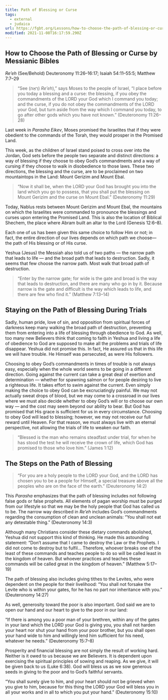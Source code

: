 ```yaml
---
title: Path of Blessing or Curse
tags:
  - external
  - judaica
url: https://fgbt.org/Lessons/how-to-choose-the-path-of-blessing-or-curse.html
modified: 2021-11-08T16:17:59.290Z
---
```


## How to Choose the Path of Blessing or Curse by Messianic Bibles

_Re’eh_ (See/Behold) Deuteronomy 11:26–16:17; Isaiah 54:11–55:5; Matthew 7:7–29

> “See (רְאֵה) _Re’eh_),” says Moses to the people of Israel, “I place before you today a blessing and a curse: the blessing, if you obey the commandments of the LORD your God which I command you today; and the curse, if you do not obey the commandments of the LORD your God, but turn aside from the way which I command you today, to go after other gods which you have not known.” (Deuteronomy 11:26–28)

Last week in _Parasha Eikev_, Moses promised the Israelites that if they were obedient to the commands of the Torah, they would prosper in the Promised Land.

This week, as the children of Israel stand poised to cross over into the Jordan, God sets before the people two separate and distinct directions: a way of blessing if they choose to obey God’s commandments and a way of cursing if they choose to walk in disobedience to those laws. These two directions, the blessing and the curse, are to be proclaimed on two mountaintops in the Land: Mount Gerizim and Mount Ebal.

> “Now it shall be, when the LORD your God has brought you into the land which you go to possess, that you shall put the blessing on Mount Gerizim and the curse on Mount Ebal.” (Deuteronomy 11:29)

Today, Nablus rests between Mount Gerizim and Mount Ebal, the mountains on which the Israelites were commanded to pronounce the blessings and curses upon entering the Promised Land. This is also the location of Biblical Shechem, the place where Abram built an altar to the Lord (Genesis 12:6–8).

Each one of us has been given this same choice to follow Him or not; in fact, the entire direction of our lives depends on which path we choose—the path of His blessing or of His curse.

Yeshua (Jesus) the Messiah also told us of two paths — the narrow path that leads to life — and the broad path that leads to destruction. Sadly, it seems that few choose the narrow path. Most walk that broad path of destruction.

> “Enter by the narrow gate; for wide is the gate and broad is the way that leads to destruction, and there are many who go in by it. Because narrow is the gate and difficult is the way which leads to life, and there are few who find it.” (Matthew 7:13–14)

## Staying on the Path of Blessing During Trials

Sadly, human pride, love of sin, and opposition from spiritual forces of darkness keep many walking the broad path of destruction, preventing them from entering into a life of blessing through obedience to God. As well, too many new Believers think that coming to faith in Yeshua and living a life of obedience to God are supposed to make all the problems and trials of life disappear. Yeshua did not promise this. In fact, He assured us that in this life we will have trouble. He Himself was persecuted, as were His followers.

Choosing to obey God’s commandments in times of trouble is not always easy, especially when the whole world seems to be going in a different direction. Going against the current can take a great deal of exertion and determination — whether for spawning salmon or for people desiring to live a righteous life. It takes effort to swim against the current. Even simply making the choice to obey God can be excruciatingly painful. We may not actually sweat drops of blood, but we may come to a crossroad in our lives where we must also decide whether to obey God’s will or to choose our own way — and the cost may seem beyond our ability to bear. But God has promised that His grace is sufficient for us in every circumstance. Choosing to obey God will lead to blessing; however, we may not receive our full reward until Heaven. For that reason, we must always live with an eternal perspective, not allowing the trials of life to weaken our faith.

> “Blessed is the man who remains steadfast under trial, for when he has stood the test he will receive the crown of life, which God has promised to those who love him.” (James 1:12)

## The Steps on the Path of Blessing

> “For you are a holy people to the LORD your God, and the LORD has chosen you to be a people for Himself, a special treasure above all the peoples who are on the face of the earth.” (Deuteronomy 14:2)

This _Parasha_ emphasizes that the path of blessing includes not following false gods or false prophets. All elements of pagan worship must be purged from our lifestyle so that we may be the holy people that God has called us to be. The narrow way described in _Re’eh_ includes God’s commandments regarding the consumption of clean and unclean animals: “You shall not eat any detestable thing.” (Deuteronomy 14:3)

Although many Christians consider these dietary commands abolished, Yeshua did not support this kind of thinking. He made this astounding statement: “Don’t assume that I came to destroy the Law or the Prophets. I did not come to destroy but to fulfil... Therefore, whoever breaks one of the least of these commands and teaches people to do so will be called least in the kingdom of heaven. But whoever practices and teaches these commands will be called great in the kingdom of heaven.” (Matthew 5:17–19)

The path of blessing also includes giving tithes to the Levites, who were dependent on the people for their livelihood: “You shall not forsake the Levite who is within your gates, for he has no part nor inheritance with you.” (Deuteronomy 14:27)

As well, generosity toward the poor is also important. God said we are to open our hand and our heart to give to the poor in our land:

“If there is among you a poor man of your brethren, within any of the gates in your land which the LORD your God is giving you, you shall not harden your heart nor shut your hand from your poor brother, but you shall open your hand wide to him and willingly lend him sufficient for his need, whatever he needs.” (Deuteronomy 15:7–8)

Prosperity and financial blessing are not simply the result of working hard. Neither is it owed to us because we are Believers. It is dependent upon exercising the spiritual principles of sowing and reaping. As we give, it will be given back to us (Luke 6:38). God will bless us as we sow generous seeds in giving to the poor and to God’s faithful servants.

“You shall surely give to him, and your heart should not be grieved when you give to him, because for this thing the LORD your God will bless you in all your works and in all to which you put your hand.” (Deuteronomy 15:10)
